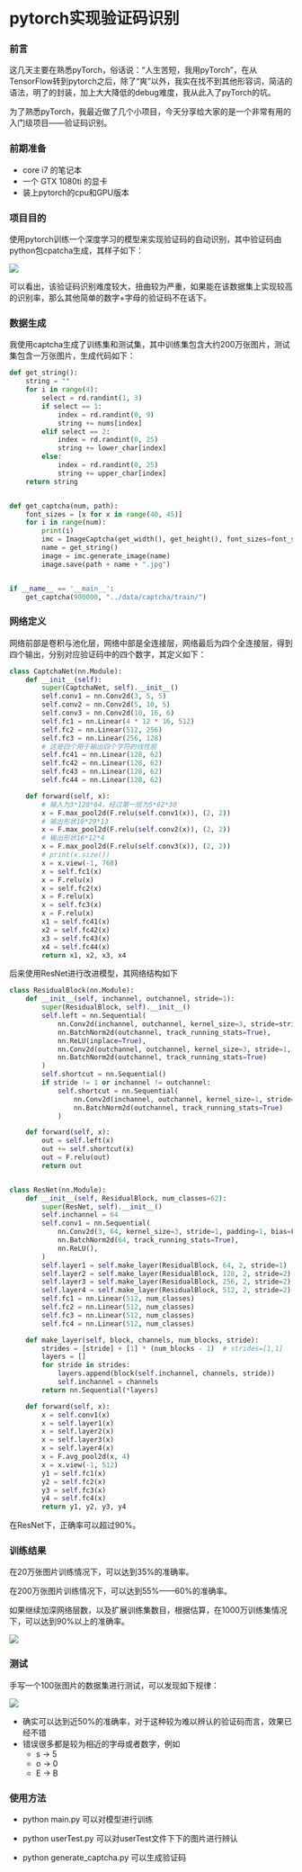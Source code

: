 # pytorch实现验证码识别

### 前言

这几天主要在熟悉pyTorch，俗话说：“人生苦短，我用pyTorch”，在从TensorFlow转到pytorch之后，除了“爽”以外，我实在找不到其他形容词，简洁的语法，明了的封装，加上大大降低的debug难度，我从此入了pyTorch的坑。

为了熟悉pyTorch，我最近做了几个小项目，今天分享给大家的是一个非常有用的入门级项目——验证码识别。



### 前期准备

- core i7 的笔记本
- 一个 GTX 1080ti 的显卡
- 装上pytorch的cpu和GPU版本



### 项目目的

使用pytorch训练一个深度学习的模型来实现验证码的自动识别，其中验证码由python包cpatcha生成，其样子如下：

![](./image/2019-2-24-1.jpg)

可以看出，该验证码识别难度较大，扭曲较为严重，如果能在该数据集上实现较高的识别率，那么其他简单的数字+字母的验证码不在话下。



### 数据生成

我使用captcha生成了训练集和测试集，其中训练集包含大约200万张图片，测试集包含一万张图片，生成代码如下：

```python
def get_string():
    string = ""
    for i in range(4):
        select = rd.randint(1, 3)
        if select == 1:
            index = rd.randint(0, 9)
            string += nums[index]
        elif select == 2:
            index = rd.randint(0, 25)
            string += lower_char[index]
        else:
            index = rd.randint(0, 25)
            string += upper_char[index]
    return string


def get_captcha(num, path):
    font_sizes = [x for x in range(40, 45)]
    for i in range(num):
        print(i)
        imc = ImageCaptcha(get_width(), get_height(), font_sizes=font_sizes)
        name = get_string()
        image = imc.generate_image(name)
        image.save(path + name + ".jpg")


if __name__ == '__main__':
    get_captcha(900000, "../data/captcha/train/")
```



### 网络定义

网络前部是卷积与池化层，网络中部是全连接层，网络最后为四个全连接层，得到四个输出，分别对应验证码中的四个数字，其定义如下：

```python
class CaptchaNet(nn.Module):
    def __init__(self):
        super(CaptchaNet, self).__init__()
        self.conv1 = nn.Conv2d(3, 5, 5)
        self.conv2 = nn.Conv2d(5, 10, 5)
        self.conv3 = nn.Conv2d(10, 16, 6)
        self.fc1 = nn.Linear(4 * 12 * 16, 512)
        self.fc2 = nn.Linear(512, 256)
        self.fc3 = nn.Linear(256, 128)
        # 这是四个用于输出四个字符的线性层
        self.fc41 = nn.Linear(128, 62)
        self.fc42 = nn.Linear(128, 62)
        self.fc43 = nn.Linear(128, 62)
        self.fc44 = nn.Linear(128, 62)

    def forward(self, x):
        # 输入为3*128*64，经过第一层为5*62*30
        x = F.max_pool2d(F.relu(self.conv1(x)), (2, 2))
        # 输出形状10*29*13
        x = F.max_pool2d(F.relu(self.conv2(x)), (2, 2))
        # 输出形状16*12*4
        x = F.max_pool2d(F.relu(self.conv3(x)), (2, 2))
        # print(x.size())
        x = x.view(-1, 768)
        x = self.fc1(x)
        x = F.relu(x)
        x = self.fc2(x)
        x = F.relu(x)
        x = self.fc3(x)
        x = F.relu(x)
        x1 = self.fc41(x)
        x2 = self.fc42(x)
        x3 = self.fc43(x)
        x4 = self.fc44(x)
        return x1, x2, x3, x4
```

后来使用ResNet进行改进模型，其网络结构如下

```python
class ResidualBlock(nn.Module):
    def __init__(self, inchannel, outchannel, stride=1):
        super(ResidualBlock, self).__init__()
        self.left = nn.Sequential(
            nn.Conv2d(inchannel, outchannel, kernel_size=3, stride=stride, padding=1, bias=False),
            nn.BatchNorm2d(outchannel, track_running_stats=True),
            nn.ReLU(inplace=True),
            nn.Conv2d(outchannel, outchannel, kernel_size=3, stride=1, padding=1, bias=False),
            nn.BatchNorm2d(outchannel, track_running_stats=True)
        )
        self.shortcut = nn.Sequential()
        if stride != 1 or inchannel != outchannel:
            self.shortcut = nn.Sequential(
                nn.Conv2d(inchannel, outchannel, kernel_size=1, stride=stride, bias=False),
                nn.BatchNorm2d(outchannel, track_running_stats=True)
            )

    def forward(self, x):
        out = self.left(x)
        out += self.shortcut(x)
        out = F.relu(out)
        return out


class ResNet(nn.Module):
    def __init__(self, ResidualBlock, num_classes=62):
        super(ResNet, self).__init__()
        self.inchannel = 64
        self.conv1 = nn.Sequential(
            nn.Conv2d(3, 64, kernel_size=3, stride=1, padding=1, bias=False),
            nn.BatchNorm2d(64, track_running_stats=True),
            nn.ReLU(),
        )
        self.layer1 = self.make_layer(ResidualBlock, 64, 2, stride=1)
        self.layer2 = self.make_layer(ResidualBlock, 128, 2, stride=2)
        self.layer3 = self.make_layer(ResidualBlock, 256, 2, stride=2)
        self.layer4 = self.make_layer(ResidualBlock, 512, 2, stride=2)
        self.fc1 = nn.Linear(512, num_classes)
        self.fc2 = nn.Linear(512, num_classes)
        self.fc3 = nn.Linear(512, num_classes)
        self.fc4 = nn.Linear(512, num_classes)

    def make_layer(self, block, channels, num_blocks, stride):
        strides = [stride] + [1] * (num_blocks - 1)  # strides=[1,1]
        layers = []
        for stride in strides:
            layers.append(block(self.inchannel, channels, stride))
            self.inchannel = channels
        return nn.Sequential(*layers)

    def forward(self, x):
        x = self.conv1(x)
        x = self.layer1(x)
        x = self.layer2(x)
        x = self.layer3(x)
        x = self.layer4(x)
        x = F.avg_pool2d(x, 4)
        x = x.view(-1, 512)
        y1 = self.fc1(x)
        y2 = self.fc2(x)
        y3 = self.fc3(x)
        y4 = self.fc4(x)
        return y1, y2, y3, y4
```

在ResNet下，正确率可以超过90%。



### 训练结果

在20万张图片训练情况下，可以达到35%的准确率。

在200万张图片训练情况下，可以达到55%——60%的准确率。

如果继续加深网络层数，以及扩展训练集数目，根据估算，在1000万训练集情况下，可以达到90%以上的准确率。

![](./image/2019-2-24-2.jpg)



### 测试

手写一个100张图片的数据集进行测试，可以发现如下规律：

![](./image/2019-2-24-3.jpg)

- 确实可以达到近50%的准确率，对于这种较为难以辨认的验证码而言，效果已经不错
- 错误很多都是较为相近的字母或者数字，例如
    - s -> 5
    - o -> 0
    - E -> B



### 使用方法

- python main.py 可以对模型进行训练
- python userTest.py 可以对userTest文件下下的图片进行辨认

- python generate_captcha.py 可以生成验证码